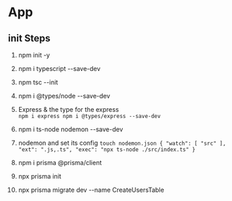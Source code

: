 # App

## init Steps

1. npm init -y
2. npm i typescript --save-dev
3. npm tsc --init
4. npm i @types/node --save-dev

5. Express & the type for the express  
`
npm i express
npm i @types/express --save-dev
`

6. npm i ts-node nodemon --save-dev
7. nodemon and set its config
`
touch nodemon.json
{
    "watch": [
        "src"
    ],
    "ext": ".js,.ts",
    "exec": "npx ts-node ./src/index.ts"
}
`
8. npm i prisma @prisma/client
9. npx prisma init
10. npx prisma migrate dev --name CreateUsersTable

